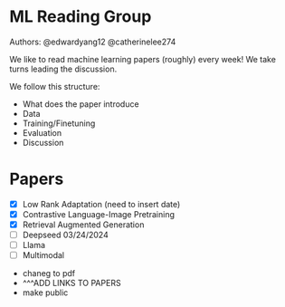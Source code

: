 # ML Reading Group

Authors: @edwardyang12 @catherinelee274

We like to read machine learning papers (roughly) every week! We take turns leading the discussion.


We follow this structure: 
- What does the paper introduce
- Data 
- Training/Finetuning
- Evaluation
- Discussion


# Papers 
- [x] Low Rank Adaptation (need to insert date)
- [x] Contrastive Language-Image Pretraining 
- [x] Retrieval Augmented Generation
- [ ] Deepseed 03/24/2024
- [ ] Llama
- [ ] Multimodal
- chaneg to pdf
- ^^^ADD LINKS TO PAPERS 
- make public 
